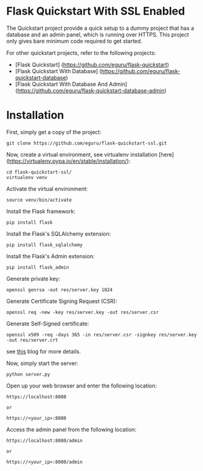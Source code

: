 # Flask Quickstart With SSL Enabled

The Quickstart project provide a quick setup to a dummy project that has a database and an admin panel, which is running over HTTPS. This project only gives bare minimum code required to get started.

For other quickstart projects, refer to the following projects:

* [Flask Quickstart] (https://github.com/eguru/flask-quickstart)
* [Flask Quickstart With Database] (https://github.com/eguru/flask-quickstart-database)
* [Flask Quickstart With Database And Admin] (https://github.com/eguru/flask-quickstart-database-admin)

# Installation

First, simply get a copy of the project:

```
git clone https://github.com/eguru/flask-quickstart-ssl.git
```

Now, create a virtual environment, see virtualenv installation [here] (https://virtualenv.pypa.io/en/stable/installation/):

```
cd flask-quickstart-ssl/
virtualenv venv
```

Activate the virtual environment:

```
source venv/bin/activate
```

Install the Flask framework:

```
pip install flask
```

Install the Flask's SQLAlchemy extension:

```
pip install flask_sqlalchemy
```

Install the Flask's Admin extension:

```
pip install flask_admin
```

Generate private key:

```
openssl genrsa -out res/server.key 1024
```

Generate Certificate Signing Request (CSR):

```
openssl req -new -key res/server.key -out res/server.csr
```

Generate Self-Signed certificate:

```
openssl x509 -req -days 365 -in res/server.csr -signkey res/server.key -out res/server.crt
```

see [this](http://anubhav83.in/2016/10/07/webrtc-serve-localhost-https/) blog for more details.

Now, simply start the server:

```
python server.py
```

Open up your web browser and enter the following location:

```
https://localhost:8080

or 

https://<your_ip>:8080

```

Access the admin panel from the following location:
```
https://localhost:8080/admin

or

https://<your_ip>:8080/admin
```
